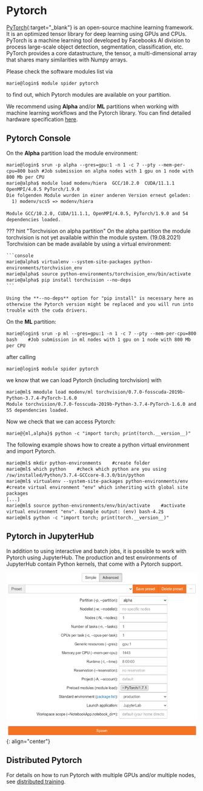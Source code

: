# Pytorch

[PyTorch](https://pytorch.org/){:target="_blank"} is an open-source machine learning framework.
It is an optimized tensor library for deep learning using GPUs and CPUs.
PyTorch is a machine learning tool developed by Facebooks AI division to process large-scale
object detection, segmentation, classification, etc.
PyTorch provides a core datastructure, the tensor, a multi-dimensional array that shares many
similarities with Numpy arrays.

Please check the software modules list via

```console
marie@login$ module spider pytorch
```

to find out, which Pytorch modules are available on your partition.

We recommend using **Alpha** and/or **ML** partitions when working with machine learning workflows
and the Pytorch library.
You can find detailed hardware specification [here](../jobs_and_resources/hardware_taurus.md).

## Pytorch Console

On the **Alpha** partition load the module environment:

```console
marie@login$ srun -p alpha --gres=gpu:1 -n 1 -c 7 --pty --mem-per-cpu=800 bash #Job submission on alpha nodes with 1 gpu on 1 node with 800 Mb per CPU
marie@alpha$ module load modenv/hiera  GCC/10.2.0  CUDA/11.1.1 OpenMPI/4.0.5 PyTorch/1.9.0
Die folgenden Module wurden in einer anderen Version erneut geladen:
  1) modenv/scs5 => modenv/hiera

Module GCC/10.2.0, CUDA/11.1.1, OpenMPI/4.0.5, PyTorch/1.9.0 and 54 dependencies loaded.
```

??? hint "Torchvision on alpha partition"
    On the alpha partition the module torchvision is not yet available within the module system. (19.08.2021)
    Torchvision can be made available by using a virtual environment:

    ```console
    marie@alpha$ virtualenv --system-site-packages python-environments/torchvision_env
    marie@alpha$ source python-environments/torchvision_env/bin/activate
    marie@alpha$ pip install torchvision --no-deps
    ```

    Using the **--no-deps** option for "pip install" is necessary here as otherwise the Pytorch version might be replaced and you will run into trouble with the cuda drivers.

On the **ML** partition:

```console
marie@login$ srun -p ml --gres=gpu:1 -n 1 -c 7 --pty --mem-per-cpu=800 bash    #Job submission in ml nodes with 1 gpu on 1 node with 800 Mb per CPU
```

after calling

```console
marie@login$ module spider pytorch
```

we know that we can load Pytorch (including torchvision) with

```console
marie@ml$ mmodule load modenv/ml torchvision/0.7.0-fosscuda-2019b-Python-3.7.4-PyTorch-1.6.0
Module torchvision/0.7.0-fosscuda-2019b-Python-3.7.4-PyTorch-1.6.0 and 55 dependencies loaded.
```

Now we check that we can access Pytorch:

```console
marie@{ml,alpha}$ python -c "import torch; print(torch.__version__)"
```

The following example shows how to create a python virtual environment and
 import Pytorch.

```console
marie@ml$ mkdir python-environments    #create folder
marie@ml$ which python    #check which python are you using
/sw/installed/Python/3.7.4-GCCcore-8.3.0/bin/python
marie@ml$ virtualenv --system-site-packages python-environments/env    #create virtual environment "env" which inheriting with global site packages
[...]
marie@ml$ source python-environments/env/bin/activate    #activate virtual environment "env". Example output: (env) bash-4.2$
marie@ml$ python -c "import torch; print(torch.__version__)"
```

## Pytorch in JupyterHub

In addition to using interactive and batch jobs, it is possible to work with Pytorch using JupyterHub.
The production and test environments of JupyterHub contain Python kernels, that come with a Pytorch support.

![Pytorch module in JupyterHub](misc/Pytorch_jupyter_module.png)
{: align="center"}

## Distributed Pytorch

For details on how to run Pytorch with multiple GPUs and/or multiple nodes, see [distributed training](distributed_training.md).
